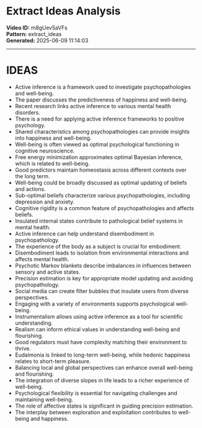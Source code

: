 # Extract Ideas Analysis

**Video ID:** m8gUev5aVFs  
**Pattern:** extract_ideas  
**Generated:** 2025-06-09 11:14:03  

---

# IDEAS

- Active inference is a framework used to investigate psychopathologies and well-being.
- The paper discusses the predictiveness of happiness and well-being.
- Recent research links active inference to various mental health disorders.
- There is a need for applying active inference frameworks to positive psychology.
- Shared characteristics among psychopathologies can provide insights into happiness and well-being.
- Well-being is often viewed as optimal psychological functioning in cognitive neuroscience.
- Free energy minimization approximates optimal Bayesian inference, which is related to well-being.
- Good predictors maintain homeostasis across different contexts over the long term.
- Well-being could be broadly discussed as optimal updating of beliefs and actions.
- Sub-optimal beliefs characterize various psychopathologies, including depression and anxiety.
- Cognitive rigidity is a common feature of psychopathologies and affects beliefs.
- Insulated internal states contribute to pathological belief systems in mental health.
- Active inference can help understand disembodiment in psychopathology.
- The experience of the body as a subject is crucial for embodiment.
- Disembodiment leads to isolation from environmental interactions and affects mental health.
- Psychotic Markov blankets describe imbalances in influences between sensory and active states.
- Precision estimation is key for appropriate model updating and avoiding psychopathology.
- Social media can create filter bubbles that insulate users from diverse perspectives.
- Engaging with a variety of environments supports psychological well-being.
- Instrumentalism allows using active inference as a tool for scientific understanding.
- Realism can inform ethical values in understanding well-being and flourishing.
- Good regulators must have complexity matching their environment to thrive.
- Eudaimonia is linked to long-term well-being, while hedonic happiness relates to short-term pleasure.
- Balancing local and global perspectives can enhance overall well-being and flourishing.
- The integration of diverse slopes in life leads to a richer experience of well-being.
- Psychological flexibility is essential for navigating challenges and maintaining well-being.
- The role of affective states is significant in guiding precision estimation.
- The interplay between exploration and exploitation contributes to well-being and happiness.